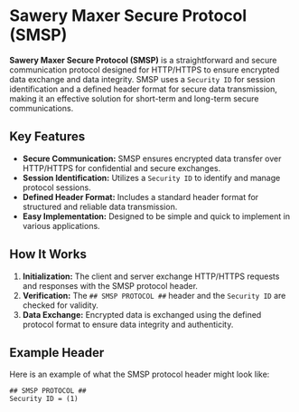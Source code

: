 # Sawery Maxer Secure Protocol (SMSP)

**Sawery Maxer Secure Protocol (SMSP)** is a straightforward and secure communication protocol designed for HTTP/HTTPS to ensure encrypted data exchange and data integrity. SMSP uses a `Security ID` for session identification and a defined header format for secure data transmission, making it an effective solution for short-term and long-term secure communications.

## Key Features

- **Secure Communication:** SMSP ensures encrypted data transfer over HTTP/HTTPS for confidential and secure exchanges.
- **Session Identification:** Utilizes a `Security ID` to identify and manage protocol sessions.
- **Defined Header Format:** Includes a standard header format for structured and reliable data transmission.
- **Easy Implementation:** Designed to be simple and quick to implement in various applications.

## How It Works

1. **Initialization:** The client and server exchange HTTP/HTTPS requests and responses with the SMSP protocol header.
2. **Verification:** The `## SMSP PROTOCOL ##` header and the `Security ID` are checked for validity.
3. **Data Exchange:** Encrypted data is exchanged using the defined protocol format to ensure data integrity and authenticity.

## Example Header

Here is an example of what the SMSP protocol header might look like:

```plaintext
## SMSP PROTOCOL ##
Security ID = (1)
